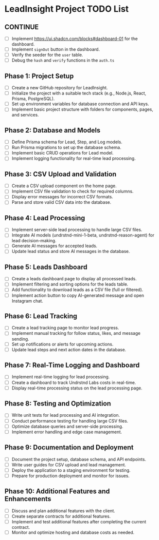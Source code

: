 # LeadInsight Project TODO List

## CONTINUE

- [ ] Implement <https://ui.shadcn.com/blocks#dashboard-01> for the dashboard.
- [ ] Implement `signOut` button in the dashboard.
- [ ] Verify the seeder for the `user` table.
- [ ] Debug the `hash` and `verify` functions in the `auth.ts`

## Phase 1: Project Setup

- [ ] Create a new GitHub repository for LeadInsight.
- [ ] Initialize the project with a suitable tech stack (e.g., Node.js, React, Prisma, PostgreSQL).
- [ ] Set up environment variables for database connection and API keys.
- [ ] Implement basic project structure with folders for components, pages, and services.

## Phase 2: Database and Models

- [ ] Define Prisma schema for Lead, Step, and Log models.
- [ ] Run Prisma migrations to set up the database schema.
- [ ] Implement basic CRUD operations for Lead model.
- [ ] Implement logging functionality for real-time lead processing.

## Phase 3: CSV Upload and Validation

- [ ] Create a CSV upload component on the home page.
- [ ] Implement CSV file validation to check for required columns.
- [ ] Display error messages for incorrect CSV formats.
- [ ] Parse and store valid CSV data into the database.

## Phase 4: Lead Processing

- [ ] Implement server-side lead processing to handle large CSV files.
- [ ] Integrate AI models (undrstnd-mini-1-beta, undrstnd-reason-agent) for lead decision-making.
- [ ] Generate AI messages for accepted leads.
- [ ] Update lead status and store AI messages in the database.

## Phase 5: Leads Dashboard

- [ ] Create a leads dashboard page to display all processed leads.
- [ ] Implement filtering and sorting options for the leads table.
- [ ] Add functionality to download leads as a CSV file (full or filtered).
- [ ] Implement action button to copy AI-generated message and open Instagram chat.

## Phase 6: Lead Tracking

- [ ] Create a lead tracking page to monitor lead progress.
- [ ] Implement manual tracking for follow status, likes, and message sending.
- [ ] Set up notifications or alerts for upcoming actions.
- [ ] Update lead steps and next action dates in the database.

## Phase 7: Real-Time Logging and Dashboard

- [ ] Implement real-time logging for lead processing.
- [ ] Create a dashboard to track Undrstnd Labs costs in real-time.
- [ ] Display real-time processing status on the lead processing page.

## Phase 8: Testing and Optimization

- [ ] Write unit tests for lead processing and AI integration.
- [ ] Conduct performance testing for handling large CSV files.
- [ ] Optimize database queries and server-side processing.
- [ ] Implement error handling and edge case management.

## Phase 9: Documentation and Deployment

- [ ] Document the project setup, database schema, and API endpoints.
- [ ] Write user guides for CSV upload and lead management.
- [ ] Deploy the application to a staging environment for testing.
- [ ] Prepare for production deployment and monitor for issues.

## Phase 10: Additional Features and Enhancements

- [ ] Discuss and plan additional features with the client.
- [ ] Create separate contracts for additional features.
- [ ] Implement and test additional features after completing the current contract.
- [ ] Monitor and optimize hosting and database costs as needed.
